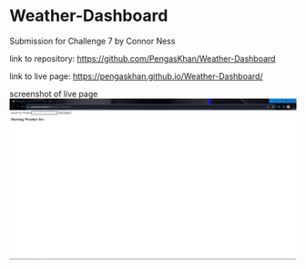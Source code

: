 # Weather-Dashboard

Submission for Challenge 7 by Connor Ness

link to repository:
https://github.com/PengasKhan/Weather-Dashboard

link to live page:
https://pengaskhan.github.io/Weather-Dashboard/

screenshot of live page
![Live Page](<assets/images/Live page.png>)